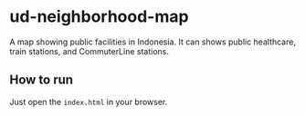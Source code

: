 # ud-neighborhood-map

A map showing public facilities in Indonesia. It can shows public healthcare, train stations, and CommuterLine stations.

## How to run
Just open the `index.html` in your browser. 